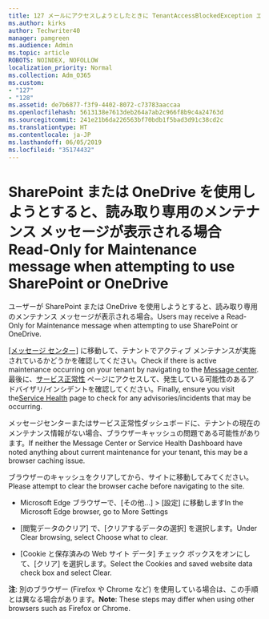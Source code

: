 ```yaml
---
title: 127 メールにアクセスしようとしたときに TenantAccessBlockedException エラーが表示される場合
ms.author: kirks
author: Techwriter40
manager: pamgreen
ms.audience: Admin
ms.topic: article
ROBOTS: NOINDEX, NOFOLLOW
localization_priority: Normal
ms.collection: Adm_O365
ms.custom:
- "127"
- "128"
ms.assetid: de7b6877-f3f9-4402-8072-c73783aaccaa
ms.openlocfilehash: 5613138e7613deb264a7ab2c966f8b9c4a24763d
ms.sourcegitcommit: 241e21b6da226563bf70bdb1f5bad3d91c38cd2c
ms.translationtype: HT
ms.contentlocale: ja-JP
ms.lasthandoff: 06/05/2019
ms.locfileid: "35174432"
---
```

# <a name="read-only-for-maintenance-message-when-attempting-to-use-sharepoint-or-onedrive"></a><span data-ttu-id="cd64c-102">SharePoint または OneDrive を使用しようとすると、読み取り専用のメンテナンス メッセージが表示される場合</span><span class="sxs-lookup"><span data-stu-id="cd64c-102">Read-Only for Maintenance message when attempting to use SharePoint or OneDrive</span></span>

<span data-ttu-id="cd64c-103">ユーザーが SharePoint または OneDrive を使用しようとすると、読み取り専用のメンテナンス メッセージが表示される場合。</span><span class="sxs-lookup"><span data-stu-id="cd64c-103">Users may receive a Read-Only for Maintenance message when attempting to use SharePoint or OneDrive.</span></span>

<span data-ttu-id="cd64c-104">[[メッセージ センター]](https://portal.office.com/adminportal/home#/MessageCenter) に移動して、テナントでアクティブ メンテナンスが実施されているかどうかを確認してください。</span><span class="sxs-lookup"><span data-stu-id="cd64c-104">Check if there is active maintenance occurring on your tenant by navigating to the [Message center](https://portal.office.com/adminportal/home#/MessageCenter).</span></span> <span data-ttu-id="cd64c-105">最後に、[サービス正常性](https://portal.office.com/adminportal/home#/servicehealth) ページにアクセスして、発生している可能性のあるアドバイザリ/インシデントを確認してください。</span><span class="sxs-lookup"><span data-stu-id="cd64c-105">Finally, ensure you visit the[Service Health](https://portal.office.com/adminportal/home#/servicehealth) page to check for any advisories/incidents that may be occurring.</span></span>

<span data-ttu-id="cd64c-106">メッセージセンターまたはサービス正常性ダッシュボードに、テナントの現在のメンテナンス情報がない場合、ブラウザーキャッシュの問題である可能性があります。</span><span class="sxs-lookup"><span data-stu-id="cd64c-106">If neither the Message Center or Service Health Dashboard have noted anything about current maintenance for your tenant, this may be a browser caching issue.</span></span>

<span data-ttu-id="cd64c-107">ブラウザーのキャッシュをクリアしてから、サイトに移動してみてください。</span><span class="sxs-lookup"><span data-stu-id="cd64c-107">Please attempt to clear the browser cache before navigating to the site.</span></span>

- <span data-ttu-id="cd64c-108">Microsoft Edge ブラウザーで、[その他...] > [設定] に移動します</span><span class="sxs-lookup"><span data-stu-id="cd64c-108">In the Microsoft Edge browser, go to More  Settings</span></span>

- <span data-ttu-id="cd64c-109">[閲覧データのクリア] で、[クリアするデータの選択] を選択します。</span><span class="sxs-lookup"><span data-stu-id="cd64c-109">Under Clear browsing, select Choose what to clear.</span></span>
- <span data-ttu-id="cd64c-110">[Cookie と保存済みの Web サイト データ] チェック ボックスをオンにして、[クリア] を選択します。</span><span class="sxs-lookup"><span data-stu-id="cd64c-110">Select the Cookies and saved website data check box and select Clear.</span></span>

<span data-ttu-id="cd64c-111">**注**: 別のブラウザー (Firefox や Chrome など) を使用している場合は、この手順とは異なる場合があります。</span><span class="sxs-lookup"><span data-stu-id="cd64c-111">**Note**: These steps may differ when using other browsers such as Firefox or Chrome.</span></span>

